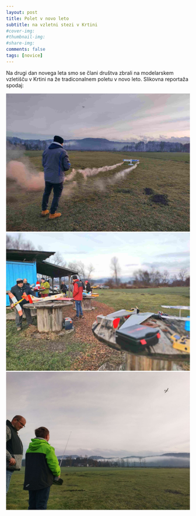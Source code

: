 ```yaml
---
layout: post
title: Polet v novo leto
subtitle: na vzletni stezi v Krtini
#cover-img:
#thumbnail-img:
#share-img:
comments: false
tags: [novice]
---
```


Na drugi dan novega leta smo se člani društva zbrali na modelarskem vzletišču v Krtini na že tradiconalnem poletu v novo leto. Slikovna reportaža spodaj:

![Slika 1](/assets/img/2024-01-10_novo_leto_2024_1.jpg)
![Slika 2](/assets/img/2024-01-10_novo_leto_2024_2.jpg)
![Slika 3](/assets/img/2024-01-10_novo_leto_2024_3.jpg)
